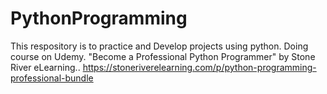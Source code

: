 # PythonProgramming
This respository is to practice and Develop projects using python. Doing course on Udemy. "Become a Professional Python Programmer" by Stone River eLearning..      https://stoneriverelearning.com/p/python-programming-professional-bundle
